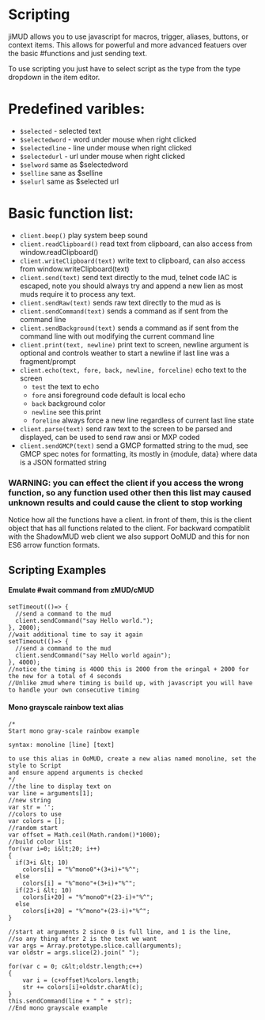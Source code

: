 # Scripting

jiMUD allows you to use javascript for macros, trigger, aliases, buttons, or context items. This allows
for powerful and more advanced featuers over the basic #functions and just sending text.

To use scripting you just have to select script as the type from the type dropdown in the item editor.

# Predefined varibles:
- `$selected` - selected text
- `$selectedword` - word under mouse when right clicked
- `$selectedline` - line under mouse when right clicked
- `$selectedurl` - url under mouse when right clicked
- `$selword` same as $selectedword
- `$selline` sane as $selline
- `$selurl` same as $selected url

# Basic function list:
- `client.beep()` play system beep sound
- `client.readClipboard()` read text from clipboard, can also access from window.readClipboard()
- `client.writeClipboard(text)` write text to clipboard, can also access from window.writeClipboard(text)
- `client.send(text)` send text directly to the mud, telnet code IAC is escaped, note you should always try and append a new lien as most muds require it to process any text.
- `client.sendRaw(text)` sends raw text directly to the mud as is
- `client.sendCommand(text)` sends a command as if sent from the command line
- `client.sendBackground(text)` sends a command as if sent from the command line with out modifying the current command line
- `client.print(text, newline)` print text to screen, newline argument is optional and controls weather to start a newline if last line was a fragment/prompt
- `client.echo(text, fore, back, newline, forceline)` echo text to the screen
  - `test` the text to echo
  - `fore` ansi foreground code default is local echo
  - `back` background color
  - `newline` see this.print
  - `foreline` always force a new line regardless of current last line state
- `client.parse(text)` send raw text to the screen to be parsed and displayed, can be used to send raw ansi or MXP coded
- `client.sendGMCP(text)` send a GMCP formatted string to the mud, see GMCP spec notes for formatting, its mostly in {module, data} where data is a JSON formatted string
### **WARNING**: you can effect the client if you access the wrong function, so any function used other then this list may caused unknown results and could cause the client to stop working

Notice how all the functions have a client. in front of them, this is the client object that has all functions related to the client. For backward compatiblit with the ShadowMUD
web client we also support OoMUD and this for non ES6 arrow function formats.

## Scripting Examples

#### Emulate #wait command from zMUD/cMUD

```
setTimeout(()=> {
  //send a command to the mud
  client.sendCommand("say Hello world.");
}, 2000);
//wait additional time to say it again
setTimeout(()=> {
  //send a command to the mud
  client.sendCommand("say Hello world again");
}, 4000);
//notice the timing is 4000 this is 2000 from the oringal + 2000 for the new for a total of 4 seconds
//Unlike zmud where timing is build up, with javascript you will have to handle your own consecutive timing
```

#### Mono grayscale rainbow text alias
```
/*
Start mono gray-scale rainbow example

syntax: monoline [line] [text]

to use this alias in OoMUD, create a new alias named monoline, set the style to Script
and ensure append arguments is checked
*/
//the line to display text on
var line = arguments[1];
//new string
var str = '';
//colors to use
var colors = [];
//random start
var offset = Math.ceil(Math.random()*1000);
//build color list
for(var i=0; i&lt;20; i++)
{
  if(3+i &lt; 10)
    colors[i] = "%^mono0"+(3+i)+"%^";
  else
  	colors[i] = "%^mono"+(3+i)+"%^";
  if(23-i &lt; 10)
  	colors[i+20] = "%^mono0"+(23-i)+"%^";
  else
  	colors[i+20] = "%^mono"+(23-i)+"%^";
}

//start at arguments 2 since 0 is full line, and 1 is the line, 
//so any thing after 2 is the text we want
var args = Array.prototype.slice.call(arguments);
var oldstr = args.slice(2).join(" ");

for(var c = 0; c&lt;oldstr.length;c++) 
{
	var i = (c+offset)%colors.length;
	str += colors[i]+oldstr.charAt(c); 
}
this.sendCommand(line + " " + str);
//End mono grayscale example
```